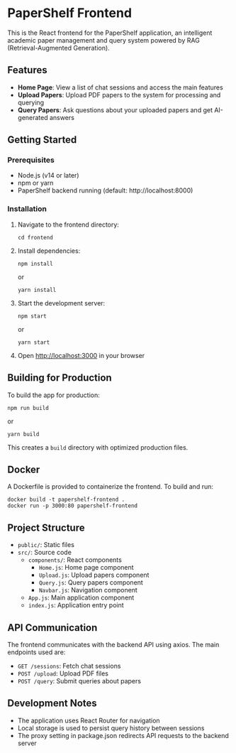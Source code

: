 # PaperShelf Frontend

This is the React frontend for the PaperShelf application, an intelligent academic paper management and query system powered by RAG (Retrieval-Augmented Generation).

## Features

- **Home Page**: View a list of chat sessions and access the main features
- **Upload Papers**: Upload PDF papers to the system for processing and querying
- **Query Papers**: Ask questions about your uploaded papers and get AI-generated answers

## Getting Started

### Prerequisites

- Node.js (v14 or later)
- npm or yarn
- PaperShelf backend running (default: http://localhost:8000)

### Installation

1. Navigate to the frontend directory:
   ```
   cd frontend
   ```

2. Install dependencies:
   ```
   npm install
   ```
   or
   ```
   yarn install
   ```

3. Start the development server:
   ```
   npm start
   ```
   or
   ```
   yarn start
   ```

4. Open [http://localhost:3000](http://localhost:3000) in your browser

## Building for Production

To build the app for production:

```
npm run build
```
or
```
yarn build
```

This creates a `build` directory with optimized production files.

## Docker

A Dockerfile is provided to containerize the frontend. To build and run:

```
docker build -t papershelf-frontend .
docker run -p 3000:80 papershelf-frontend
```

## Project Structure

- `public/`: Static files
- `src/`: Source code
  - `components/`: React components
    - `Home.js`: Home page component
    - `Upload.js`: Upload papers component
    - `Query.js`: Query papers component
    - `Navbar.js`: Navigation component
  - `App.js`: Main application component
  - `index.js`: Application entry point

## API Communication

The frontend communicates with the backend API using axios. The main endpoints used are:

- `GET /sessions`: Fetch chat sessions
- `POST /upload`: Upload PDF files
- `POST /query`: Submit queries about papers

## Development Notes

- The application uses React Router for navigation
- Local storage is used to persist query history between sessions
- The proxy setting in package.json redirects API requests to the backend server